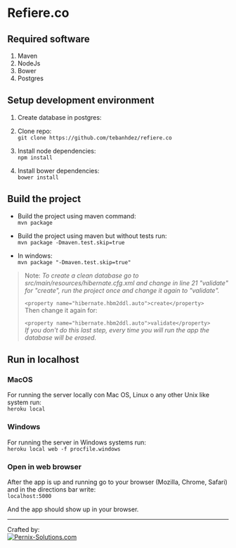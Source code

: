 Refiere.co
===================

Required software
-------------
 1. Maven
 2. NodeJs
 3. Bower
 4. Postgres

Setup development environment
-------------

 1. Create database in postgres:

 2. Clone repo:  
 `git clone https://github.com/tebanhdez/refiere.co`
  
 3. Install node dependencies:  
`npm install`

 4. Install bower dependencies:  
`bower install`

Build the project
-------------

 - Build the project using maven command:  
`mvn package`

 - Build the project using maven but without tests run:   
`mvn package -Dmaven.test.skip=true`

- In windows:   
`mvn package "-Dmaven.test.skip=true"`

> Note: *To create a clean database go to
> src/main/resources/hibernate.cfg.xml and change in line 21 "validate"
> for "create", run the project once and change it again to "validate".*  
> 
> `<property name="hibernate.hbm2ddl.auto">create</property>`  
Then change it again for:  
> 
> `<property name="hibernate.hbm2ddl.auto">validate</property>`  
> *If you don't do this last step, every time you will run the app the database will be erased.*


Run in localhost
-------------------

### MacOS 
For running the server locally con Mac OS, Linux o any other Unix like system run:  
`heroku local`


### Windows  
For running the server in Windows systems run:    
`heroku local web -f procfile.windows`

### Open in web browser  
After the app is up and running go to your browser (Mozilla, Chrome, Safari) and in the directions bar write:    
`localhost:5000`  

And the app should show up in your browser.


----------
Crafted by:  
[![Pernix-Solutions.com](http://pernix.cr/static/images/pernix-logo.svg)
](http://Pernix-Solutions.com)